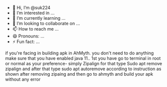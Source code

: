 - 👋 Hi, I’m @suk224
- 👀 I’m interested in ...
- 🌱 I’m currently learning ...
- 💞️ I’m looking to collaborate on ...
- 📫 How to reach me ...
- 😄 Pronouns: ...
- ⚡ Fun fact: ...

<!---
suk224/suk224 is a ✨ special ✨ repository because its `README.md` (this file) appears on your GitHub profile.
You can click the Preview link to take a look at your changes.
--->
if you're facing in building apk in AhMyth. you don't need to do anything make sure that you have enabled java 11..
1st you have go to terminal in root or normal as your preference- simply Zipalign for that type Sudo apt remove zipalign and after that type sudo apt autoremove according to instruction as shown after removing zipaing and then go to ahmyth and build your apk without any error
